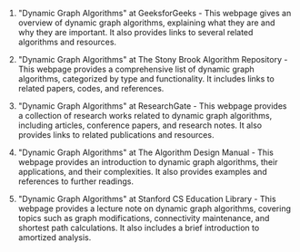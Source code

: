 

1. "Dynamic Graph Algorithms" at GeeksforGeeks - This webpage gives an overview of dynamic graph algorithms, explaining what they are and why they are important. It also provides links to several related algorithms and resources.

2. "Dynamic Graph Algorithms" at The Stony Brook Algorithm Repository - This webpage provides a comprehensive list of dynamic graph algorithms, categorized by type and functionality. It includes links to related papers, codes, and references.

3. "Dynamic Graph Algorithms" at ResearchGate - This webpage provides a collection of research works related to dynamic graph algorithms, including articles, conference papers, and research notes. It also provides links to related publications and resources.

4. "Dynamic Graph Algorithms" at The Algorithm Design Manual - This webpage provides an introduction to dynamic graph algorithms, their applications, and their complexities. It also provides examples and references to further readings.

5. "Dynamic Graph Algorithms" at Stanford CS Education Library - This webpage provides a lecture note on dynamic graph algorithms, covering topics such as graph modifications, connectivity maintenance, and shortest path calculations. It also includes a brief introduction to amortized analysis.
